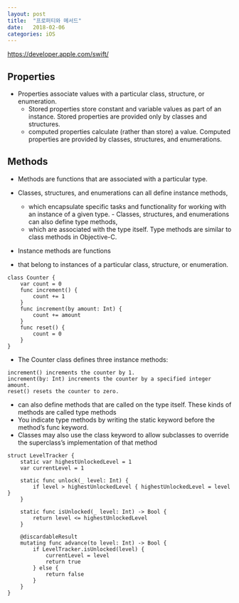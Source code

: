 ```yaml
---
layout: post
title:  "프로퍼티와 메서드"
date:   2018-02-06
categories: iOS
---
```


<https://developer.apple.com/swift/>

## Properties

- Properties associate values with a particular class, structure, or enumeration. 
	- Stored properties store constant and variable values as part of an instance. Stored properties are provided only by classes and structures.
	- computed properties calculate (rather than store) a value. Computed properties are provided by classes, structures, and enumerations. 

## Methods

- Methods are functions that are associated with a particular type. 
- Classes, structures, and enumerations can all define instance methods, 
	- which encapsulate specific tasks and functionality for working with an instance of a given type. - Classes, structures, and enumerations can also define type methods, 
	- which are associated with the type itself. Type methods are similar to class methods in Objective-C.

- Instance methods are functions 
- that belong to instances of a particular class, structure, or enumeration. 

```
class Counter {
    var count = 0
    func increment() {
        count += 1
    }
    func increment(by amount: Int) {
        count += amount
    }
    func reset() {
        count = 0
    }
}
```

- The Counter class defines three instance methods:

```
increment() increments the counter by 1.
increment(by: Int) increments the counter by a specified integer amount.
reset() resets the counter to zero.
```

- can also define methods that are called on the type itself. These kinds of methods are called type methods
- You indicate type methods by writing the static keyword before the method’s func keyword. 
- Classes may also use the class keyword to allow subclasses to override the superclass’s implementation of that method

```
struct LevelTracker {
    static var highestUnlockedLevel = 1
    var currentLevel = 1
    
    static func unlock(_ level: Int) {
        if level > highestUnlockedLevel { highestUnlockedLevel = level }
    }
    
    static func isUnlocked(_ level: Int) -> Bool {
        return level <= highestUnlockedLevel
    }
    
    @discardableResult
    mutating func advance(to level: Int) -> Bool {
        if LevelTracker.isUnlocked(level) {
            currentLevel = level
            return true
        } else {
            return false
        }
    }
}
```

